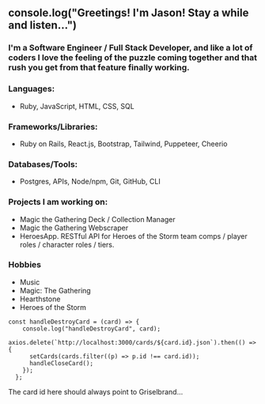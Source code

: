## console.log("Greetings! I'm Jason! Stay a while and listen...")

### I'm a Software Engineer / Full Stack Developer, and like a lot of coders I love the feeling of the puzzle coming together and that rush you get from that feature finally working.
### Languages:  
- Ruby, JavaScript, HTML, CSS, SQL
### Frameworks/Libraries:  
- Ruby on Rails, React.js, Bootstrap, Tailwind, Puppeteer, Cheerio
### Databases/Tools:  
- Postgres, APIs, Node/npm, Git, GitHub, CLI

### Projects I am working on:
- Magic the Gathering Deck / Collection Manager
- Magic the Gathering Webscraper
- HeroesApp. RESTful API for Heroes of the Storm team comps / player roles / character roles / tiers.

### Hobbies
- Music
- Magic: The Gathering
- Hearthstone
- Heroes of the Storm


```
const handleDestroyCard = (card) => {
    console.log("handleDestroyCard", card);
    axios.delete(`http://localhost:3000/cards/${card.id}.json`).then(() => {
      setCards(cards.filter((p) => p.id !== card.id));
      handleCloseCard();
    });
  };
```
The card id here should always point to Griselbrand...

